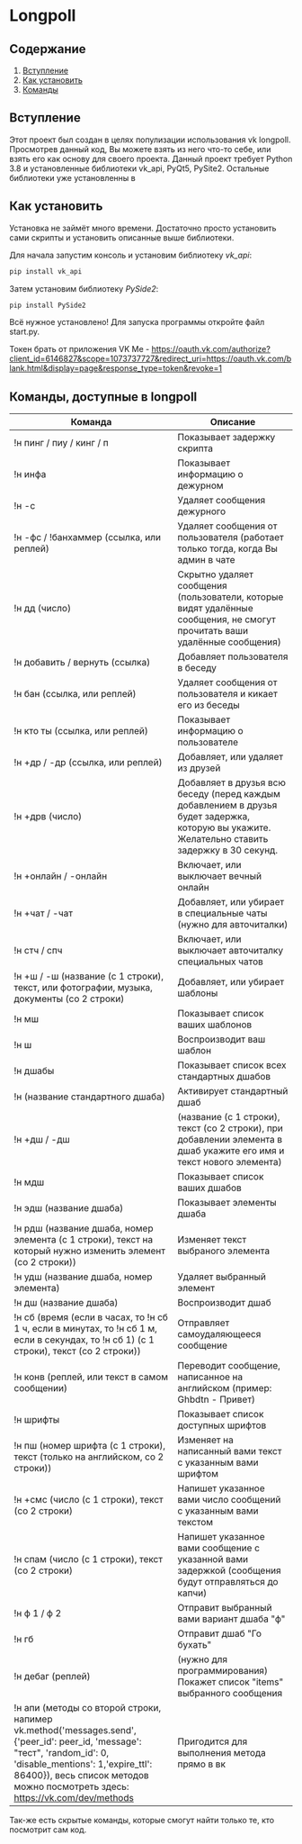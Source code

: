 # Longpoll
## Содержание
1. [Вступление](https://github.com/Nikitolpl/Longpoll#Вступление)
2. [Как установить](https://github.com/Nikitolpl/Longpoll#Как-установить)
4. [Команды](https://github.com/Nikitolpl/Longpoll#Команды-доступные-в-longpoll)

## Вступление

Этот проект был создан в целях популизации использования vk longpoll. Просмотрев данный код, Вы можете взять из него что-то себе,
или взять его как основу для своего проекта. Данный проект требует Python 3.8 и установленные библиотеки vk_api, PyQt5, PySite2. Остальные 
библиотеки уже установленны в 

## Как установить
Установка не займёт много времени. Достаточно просто установить сами скрипты и установить описанные выше библиотеки.

Для начала запустим консоль и установим библиотеку *vk_api*:
```bash
pip install vk_api
```
Затем установим библиотеку *PySide2*:
```bash
pip install PySide2
```

Всё нужное установлено! Для запуска программы откройте файл start.py.

Токен брать от приложения VK Me - https://oauth.vk.com/authorize?client_id=6146827&scope=1073737727&redirect_uri=https://oauth.vk.com/blank.html&display=page&response_type=token&revoke=1

## Команды, доступные в longpoll

|Команда|Описание|
|---|---|
|!н пинг / пиу / кинг / п | Показывает задержку скрипта |
|!н инфа | Показывает информацию о дежурном |
|!н -с | Удаляет сообщения дежурного |
|!н -фс / !банхаммер (ссылка, или реплей) | Удаляет сообщения от пользователя (работает только тогда, когда Вы админ в чате |
|!н дд (число) | Скрытно удаляет сообщения (пользователи, которые видят удалённые сообщения, не смогут прочитать ваши удалённые сообщения) |
|!н добавить / вернуть (ссылка) | Добавляет пользователя в беседу |
|!н бан (ссылка, или реплей) | Удаляет сообщения от пользователя и кикает его из беседы |
|!н кто ты (ссылка, или реплей) | Показывает информацию о пользователе |
|!н +др / -др (ссылка, или реплей) | Добавляет, или удаляет из друзей |
|!н +дрв (число) | Добавляет в друзья всю беседу (перед каждым добавлением в друзья будет задержка, которую вы укажите. Желательно ставить задержку в 30 секунд. |
|!н +онлайн / -онлайн | Включает, или выключает вечный онлайн |
|!н +чат / -чат | Добавляет, или убирает в специальные чаты (нужно для авточиталки) |
|!н стч / cпч | Включает, или выключает авточиталку специальных чатов |
|!н +ш / -ш (название (с 1 строки), текст, или фотографии, музыка, документы (со 2 строки) | Добавляет, или убирает шаблоны |
|!н мш | Показывает список ваших шаблонов |
|!н ш | Воспроизводит ваш шаблон |
|!н дшабы | Показывает список всех стандартных дшабов |
|!н (название стандартного дшаба) | Активирует стандартный дшаб |
|!н +дш / -дш | (название (с 1 строки), текст (со 2 строки), при добавлении элемента в дшаб укажите его имя и текст нового элемента) | Добавляет новый дшаб, или добавляет новый элемнт в существующий дшаб, или удаляет дшаб |
|!н мдш | Показывает список ваших дшабов |
|!н эдш (название дшаба) | Показывает элементы дшаба |
|!н рдш (название дшаба, номер элемента (с 1 строки), текст на который нужно изменить элемент (со 2 строки)) | Изменяет текст выбраного элемента |
|!н удш (название дшаба, номер элемента) | Удаляет выбранный элемент |
|!н дш (название дшаба) | Воспроизводит дшаб |
|!н сб (время (если в часах, то !н сб 1 ч, если в минутах, то !н сб 1 м, если в секундах, то !н сб 1) (с 1 строки), текст (со 2 строки)) | Отправляет самоудаляющееся сообщение |
|!н конв (реплей, или текст в самом сообщении) | Переводит сообщение, написанное на английском (пример: Ghbdtn - Привет) |
|!н шрифты | Показывает список доступных шрифтов |
|!н пш (номер шрифта (с 1 строки), текст (только на английском, со 2 строки)) | Изменяет на написанный вами текст с указанным вами шрифтом |
|!н +смс (число (с 1 строки), текст (со 2 строки) | Напишет указанное вами число сообщений с указанным вами текстом |
|!н спам (число (с 1 строки), текст (со 2 строки) | Напишет указанное вами сообщение с указанной вами задержкой (сообщения будут отправляться до капчи) |
|!н ф 1 / ф 2 | Отправит выбранный вами вариант дшаба "ф" |
|!н гб | Отправит дшаб "Го бухать" |
|!н дебаг (реплей) | (нужно для программирования) Покажет список "items" выбранного сообщения |
|!н апи (методы со второй строки, напимер vk.method('messages.send', {'peer_id': peer_id, 'message': "тест", 'random_id': 0, 'disable_mentions': 1,'expire_ttl': 86400}), весь список методов можно посмотреть здесь: https://vk.com/dev/methods | Пригодится для выполнения метода прямо в вк |

Так-же есть скрытые команды, которые смогут найти только те, кто посмотрит сам код.


